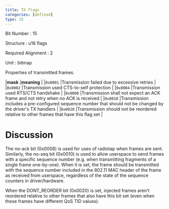 ```yaml
---
title: TX flags
categories: [defined]
type: 15
---
```

Bit Number
: 15

Structure
: u16 flags

Required Alignment
: 2

Unit
: bitmap

Properties of transmitted frames.

|**mask** |**meaning** |
|`0x0001` |Transmission failed due to excessive retries |
|`0x0002` |Transmission used CTS-to-self protection |
|`0x0004` |Transmission used RTS/CTS handshake |
|`0x0008` |Transmission shall not expect an ACK frame and not retry when no ACK is received |
|`0x0010` |Transmission includes a pre-configured sequence number that should not be changed by the driver's TX handlers |
|`0x0020` |Transmission should not be reordered relative to other frames that have this flag set |

Discussion
==========

The no-ack bit (0x0008) is used for uses of radiotap when frames are
sent. Similarly, the no-seq bit (0x0010) is used to allow userspace to
send frames with a specific sequence number (e.g. when transmitting
fragments of a single frame one-by-one). When it is set, the frame
should be transmitted with the sequence number included in the 802.11
MAC header of the frame as received from userspace, regardless of the
state of the sequence counters in driver/hardware.

When the DONT_REORDER bit (0x0020) is set, injected frames aren't reordered
relative to other frames that also have this bit set (even when these
frames have different QoS TID values).
